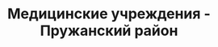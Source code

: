 ---
district_id: 1-17-0
district_name: Пружанский район
title: Медицинские учреждения - Пружанский район
---